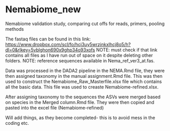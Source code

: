 # Nemabiome_new
Nemabiome validation study, comparing cut offs for reads, primers, pooling methods 

The fastaq files can be found in this link: https://www.dropbox.com/scl/fo/hcj3uy5wrzjnkxlhcj8o5/h?dl=0&rlkey=5vblghon690x9ghp34o93xofs NOTE: must check if that link contains all files as I have run out of space on it despite deleting other folders. NOTE: reference sequences available in Nema_ref_ver3_at.fas.

Data was processed in the DADA2 pipeline in the NEMA.Rmd file, they were then assigned taxonomy in the manual assignment.Rmd file. This was then used to construct the Nemabiome_Raw_Masterfile.xlsx file which contains all the basic data. This file was used to creaste Nemabiome-refined.xlsx.

After assigning taxonomy to the sequences the ASVs were merged based on species in the Merged column.Rmd file. They were then copied and pasted into the excel file (Nemabiome-refined)

Will add things, as they become completed- this is to avoid mess in the coding etc. 
